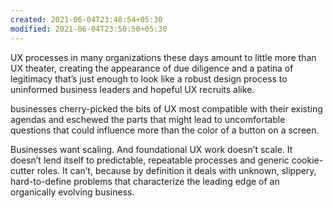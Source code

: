```yaml
---
created: 2021-06-04T23:48:54+05:30
modified: 2021-06-04T23:50:50+05:30
---
```


UX processes in many organizations these days amount to little more than UX theater, creating the appearance of due diligence and a patina of legitimacy that’s just enough to look like a robust design process to uninformed business leaders and hopeful UX recruits alike.

businesses cherry-picked the bits of UX most compatible with their existing agendas and eschewed the parts that might lead to uncomfortable questions that could influence more than the color of a button on a screen.

Businesses want scaling. And foundational UX work doesn’t scale. It doesn’t lend itself to predictable, repeatable processes and generic cookie-cutter roles. It can’t, because by definition it deals with unknown, slippery, hard-to-define problems that characterize the leading edge of an organically evolving business.
